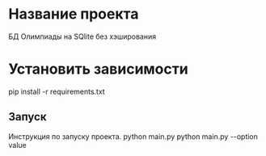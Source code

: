 # Название проекта
БД Олимпиады на SQlite без хэширования
# Установить зависимости
pip install -r requirements.txt
## Запуск
Инструкция по запуску проекта.
python main.py
python main.py --option value